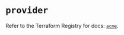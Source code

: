 # `provider`

Refer to the Terraform Registry for docs: [`acme`](https://registry.terraform.io/providers/vancluever/acme/2.35.0/docs).
